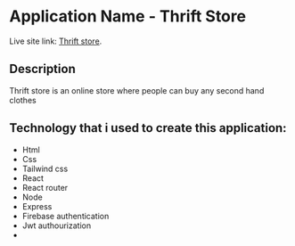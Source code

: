 # Application Name - Thrift Store

Live site link:  [Thrift store](https://vendor-store-b2ba5.web.app/).

## Description 

Thrift store is an online store where people can buy any second hand clothes

## Technology that i used to create this application:
* Html
* Css
* Tailwind css
* React 
* React router 
* Node
* Express
* Firebase authentication
* Jwt authourization
* 
